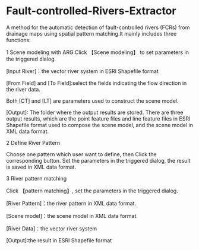 # Fault-controlled-Rivers-Extractor
A  method for the automatic detection of fault-controlled rivers (FCRs) from drainage maps using spatial pattern matching.It mainly includes three functions:

1 Scene modeling with ARG
Click 【Scene modeling】 to set parameters in the triggered dialog.

[Input River]：the vector river system in ESRI Shapefile format

[From Field] and [To Field]:select the fields indicating the flow direction in the river data.

Both [CT] and [LT] are parameters used to construct the scene model.

[Output]: The folder where the output results are stored. There are three output results, which are the point feature files and line feature files in ESRI Shapefile format used to compose the scene model, and the scene model in XML data format.


2 Define River Pattern

Choose one pattern which user want to define, then Click the corresponding button. Set the parameters in the triggered dialog, the result is saved in XML data format.

3 River pattern matching

Click 【pattern matching】, set the parameters in the triggered dialog.

[River Pattern]：the river pattern in XML data format.

[Scene model]：the scene model in XML data format.

[River Data]：the vector river system

[Output]:the result in ESRI Shapefile format
